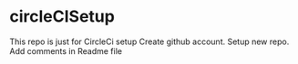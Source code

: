 # circleCISetup
This repo is just for CircleCi setup
Create  github account.
Setup new repo.
Add comments in Readme file
